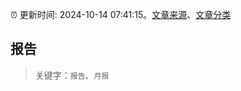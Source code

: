 :alarm_clock: 更新时间: 2024-10-14 07:41:15。[文章来源](/README.md)、[文章分类](/TAGS.md)

## 报告


> 关键字：`报告`、`月报`



